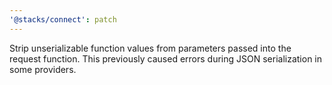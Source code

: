 ```yaml
---
'@stacks/connect': patch
---
```


Strip unserializable function values from parameters passed into the request function. This previously caused errors during JSON serialization in some providers.
